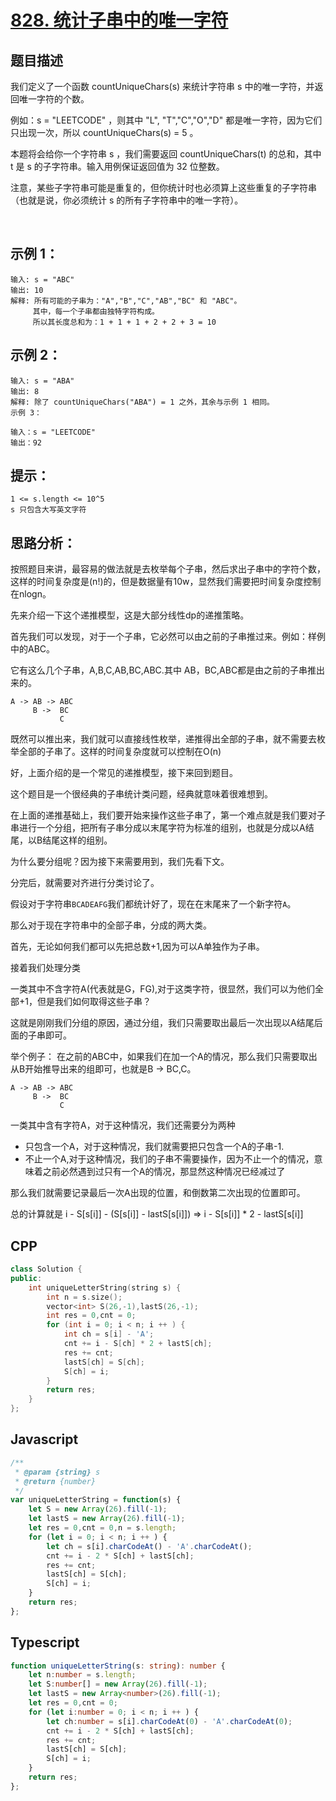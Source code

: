 # [828. 统计子串中的唯一字符](https://leetcode.cn/problems/count-unique-characters-of-all-substrings-of-a-given-string/)

## 题目描述

我们定义了一个函数 countUniqueChars(s) 来统计字符串 s 中的唯一字符，并返回唯一字符的个数。

例如：s = "LEETCODE" ，则其中 "L", "T","C","O","D" 都是唯一字符，因为它们只出现一次，所以 countUniqueChars(s) = 5 。

本题将会给你一个字符串 s ，我们需要返回 countUniqueChars(t) 的总和，其中 t 是 s 的子字符串。输入用例保证返回值为 32 位整数。

注意，某些子字符串可能是重复的，但你统计时也必须算上这些重复的子字符串（也就是说，你必须统计 s 的所有子字符串中的唯一字符）。

 

## 示例 1：
```
输入: s = "ABC"
输出: 10
解释: 所有可能的子串为："A","B","C","AB","BC" 和 "ABC"。
     其中，每一个子串都由独特字符构成。
     所以其长度总和为：1 + 1 + 1 + 2 + 2 + 3 = 10
```

## 示例 2：
```
输入: s = "ABA"
输出: 8
解释: 除了 countUniqueChars("ABA") = 1 之外，其余与示例 1 相同。
示例 3：

输入：s = "LEETCODE"
输出：92
```

## 提示：
```
1 <= s.length <= 10^5
s 只包含大写英文字符
```

## 思路分析：
按照题目来讲，最容易的做法就是去枚举每个子串，然后求出子串中的字符个数，这样的时间复杂度是(n!)的，但是数据量有10w，显然我们需要把时间复杂度控制在nlogn。

先来介绍一下这个递推模型，这是大部分线性dp的递推策略。

首先我们可以发现，对于一个子串，它必然可以由之前的子串推过来。例如：样例中的ABC。

它有这么几个子串，A,B,C,AB,BC,ABC.其中 AB，BC,ABC都是由之前的子串推出来的。

```
A -> AB -> ABC
     B ->  BC
           C
```

既然可以推出来，我们就可以直接线性枚举，递推得出全部的子串，就不需要去枚举全部的子串了。这样的时间复杂度就可以控制在O(n)

好，上面介绍的是一个常见的递推模型，接下来回到题目。

这个题目是一个很经典的子串统计类问题，经典就意味着很难想到。

在上面的递推基础上，我们要开始来操作这些子串了，第一个难点就是我们要对子串进行一个分组，把所有子串分成以末尾字符为标准的组别，也就是分成以A结尾，以B结尾这样的组别。

为什么要分组呢？因为接下来需要用到，我们先看下文。

分完后，就需要对齐进行分类讨论了。

假设对于字符串`BCADEAFG`我们都统计好了，现在在末尾来了一个新字符`A`。

那么对于现在字符串中的全部子串，分成的两大类。

首先，无论如何我们都可以先把总数+1,因为可以A单独作为子串。

接着我们处理分类

一类其中不含字符A(代表就是G，FG),对于这类字符，很显然，我们可以为他们全部+1，但是我们如何取得这些子串？

这就是刚刚我们分组的原因，通过分组，我们只需要取出最后一次出现以A结尾后面的子串即可。

举个例子：
在之前的ABC中，如果我们在加一个A的情况，那么我们只需要取出从B开始推导出来的组即可，也就是B -> BC,C。
```
A -> AB -> ABC
     B ->  BC 
           C 
```

一类其中含有字符A，对于这种情况，我们还需要分为两种
- 只包含一个A，对于这种情况，我们就需要把只包含一个A的子串-1.
- 不止一个A,对于这种情况，我们的子串不需要操作，因为不止一个的情况，意味着之前必然遇到过只有一个A的情况，那显然这种情况已经减过了

那么我们就需要记录最后一次A出现的位置，和倒数第二次出现的位置即可。

总的计算就是 i - S[s[i]] - (S[s[i]] - lastS[s[i]]) => i - S[s[i]] * 2 - lastS[s[i]]

## CPP
```cpp
class Solution {
public:
    int uniqueLetterString(string s) {
        int n = s.size();
        vector<int> S(26,-1),lastS(26,-1);
        int res = 0,cnt = 0;
        for (int i = 0; i < n; i ++ ) {
            int ch = s[i] - 'A';
            cnt += i - S[ch] * 2 + lastS[ch];
            res += cnt;
            lastS[ch] = S[ch];
            S[ch] = i;
        }
        return res;
    }
};
```

## Javascript
```Javascript
/**
 * @param {string} s
 * @return {number}
 */
var uniqueLetterString = function(s) {
    let S = new Array(26).fill(-1);
    let lastS = new Array(26).fill(-1);
    let res = 0,cnt = 0,n = s.length;
    for (let i = 0; i < n; i ++ ) {
        let ch = s[i].charCodeAt() - 'A'.charCodeAt();
        cnt += i - 2 * S[ch] + lastS[ch];
        res += cnt;
        lastS[ch] = S[ch];
        S[ch] = i;
    }
    return res;
};
```

## Typescript
```Typescript
function uniqueLetterString(s: string): number {
    let n:number = s.length;
    let S:number[] = new Array(26).fill(-1);
    let lastS = new Array<number>(26).fill(-1);
    let res = 0,cnt = 0;
    for (let i:number = 0; i < n; i ++ ) {
        let ch:number = s[i].charCodeAt(0) - 'A'.charCodeAt(0);
        cnt += i - 2 * S[ch] + lastS[ch];
        res += cnt;
        lastS[ch] = S[ch];
        S[ch] = i;
    }
    return res;
};
```
